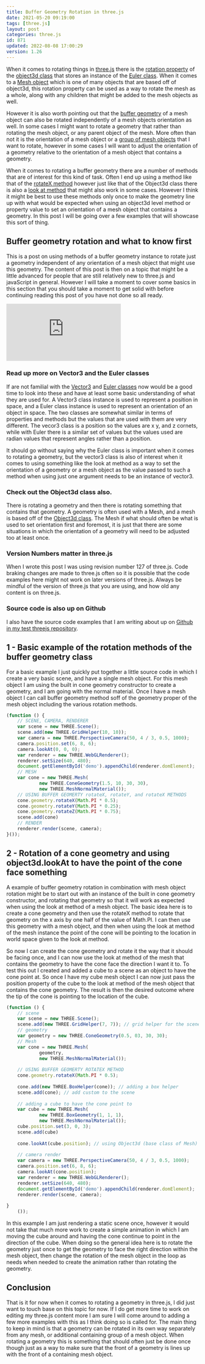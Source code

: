 ```yaml
---
title: Buffer Geometry Rotation in three.js
date: 2021-05-20 09:19:00
tags: [three.js]
layout: post
categories: three.js
id: 871
updated: 2022-08-08 17:00:29
version: 1.26
---
```


When it comes to rotating things in [three.js](https://threejs.org/docs/#manual/en/introduction/Creating-a-scene) there is the [rotation property](/2022/04/08/threejs-object3d-rotation/) of the [object3d class](https://threejs.org/docs/#api/en/core/Object3D) that stores an instance of the [Euler class](https://threejs.org/docs/#api/en/math/Euler). When it comes to a [Mesh object](/2018/05/04/threejs-mesh/) which is one of many objects that are based off of object3d, this rotation property can be used as a way to rotate the mesh as a whole, along with any children that might be added to the mesh objects as well. 

However it is also worth pointing out that the [buffer geometry](/2021/04/22/threejs-buffer-geometry/) of a mesh object can also be rotated independently of a mesh objects orientation as well. In some cases I might want to rotate a geometry that rather than rotating the mesh object, or any parent object of the mesh. More often than not it is the orientation of a mesh object or a [group of mesh objects](/2018/05/16/threejs-grouping-mesh-objects/) that I want to rotate, however in some cases I will want to adjust the orientation of a geometry relative to the orientation of a mesh object that contains a geometry.

When it comes to rotating a buffer geometry there are a number of methods that are of interest for this kind of task. Often I end up using a method like that of the [rotateX method](https://threejs.org/docs/#api/en/core/BufferGeometry.rotateX) however just like that of the Object3d class there is also a [look at method](https://threejs.org/docs/#api/en/core/BufferGeometry.lookAt) that might also work in some cases. However I think it might be best to use these methods only once to make the geometry line up with what would be expected when using an object3d level method or property value to set an orientation of a mesh object that contains a geometry. In this post I will be going over a few examples that will showcase this sort of thing.

<!-- more -->

## Buffer geometry rotation and what to know first

This is a post on using methods of a buffer geometry instance to rotate just a geometry independent of any orientation of a mesh object that might use this geometry. The content of this post is then on a topic that might be a little advanced for people that are still relatively new to three.js and javaScript in general. However I will take a moment to cover some basics in this section that you should take a moment to get solid with before continuing reading this post of you have not done so all ready.

<iframe class="youtube_video" src="https://www.youtube.com/embed/65N2KLaBSUQ" title="YouTube video player" frameborder="0" allow="accelerometer; autoplay; clipboard-write; encrypted-media; gyroscope; picture-in-picture" allowfullscreen></iframe>


### Read up more on Vector3 and the Euler classes

If are not familial with the [Vector3](/2018/04/15/threejs-vector3/) and [Euler classes](/2021/04/28/threejs-euler/) now would be a good time to look into these and have at least some basic understanding of what they are used for. A Vector3 class instance is used to represent a position in space, and a Euler class instance is used to represent an orientation of an object in space. The two classes are somewhat similar in terms of properties and methods but the values that are used with them are very different. The vecor3 class is a position so the values are x y, and z cornets, while with Euler there is a similar set of values but the values used are radian values that represent angles rather than a position.

It should go without saying why the Euler class is important when it comes to rotating a geometry, but the vector3 class is also of interest when it comes to using something like the look at method as a way to set the orientation of a geometry or a mesh object as the value passed to such a method when using just one argument needs to be an instance of vector3.

### Check out the Object3d class also.

There is rotating a geometry and then there is rotating something that contains that geometry. A geometry is often used with a Mesh, and a mesh is based off of the [Object3d class](/2018/04/23/threejs-object3d/). The Mesh if what should often be what is used to set orientation first and foremost, it is just that there are some situations in which the orientation of a geometry will need to be adjusted too at least once.

### Version Numbers matter in three.js

When I wrote this post I was using revision number 127 of three.js. Code braking changes are made to three.js often so it is possible that the code examples here might not work on later versions of three.js. Always be mindful of the version of three.js that you are using, and how old any content is on three.js.

### Source code is also up on Github

I also have the source code examples that I am writing about up on [Github in my test threejs repository](https://github.com/dustinpfister/test_threejs/tree/master/views/forpost/threejs-buffer-geometry-rotation).

## 1 - Basic example of the rotation methods of the buffer geometry class

For a basic example I just quickly put together a little source code in which I create a very basic scene, and have a single mesh object. For this mesh object I am using the built in cone geometry constructor to create a geometry, and I am going with the normal material. Once I have a mesh object I can call buffer geometry method soff of the geometry proper of the mesh object including the various rotation methods.

```js
(function () {
    // SCENE, CAMERA, RENDERER
    var scene = new THREE.Scene();
    scene.add(new THREE.GridHelper(10, 10));
    var camera = new THREE.PerspectiveCamera(50, 4 / 3, 0.5, 1000);
    camera.position.set(6, 8, 6);
    camera.lookAt(0, 0, 0);
    var renderer = new THREE.WebGLRenderer();
    renderer.setSize(640, 480);
    document.getElementById('demo').appendChild(renderer.domElement);
    // MESH
    var cone = new THREE.Mesh(
            new THREE.ConeGeometry(1.5, 10, 30, 30),
            new THREE.MeshNormalMaterial());
    // USING BUFFER GEOMERTY rotateX, rotateY, and rotateX METHODS
    cone.geometry.rotateX(Math.PI * 0.5);
    cone.geometry.rotateY(Math.PI * 0.25);
    cone.geometry.rotateZ(Math.PI * 0.75);
    scene.add(cone)
    // RENDER
    renderer.render(scene, camera);
}());
```

## 2 - Rotation of a cone geometry and using object3d.lookAt to have the point of the cone face something

A example of buffer geometry rotation in combination with mesh object rotation might be to start out with an instance of the built in cone geometry constructor, and rotating that geometry so that it will work as expected when using the look at method of a mesh object. The basic idea here is to create a cone geometry and then use the rotateX method to rotate that geometry on the x axis by one half of the value of Math.PI. I can then use this geometry with a mesh object, and then when using the look at method of the mesh instance the point of the cone will be pointing to the location in world space given to the look at method.

So now I can create the cone geometry and rotate it the way that it should be facing once, and I can now use the look at method of the mesh that contains the geometry to have the cone face the direction I want it to. To test this out I created and added a cube to a scene as an object to have the cone point at. So once I have my cube mesh object I can now just pass the position property of the cube to the look at method of the mesh object that contains the cone geometry. The result is then the desired outcome where the tip of the cone is pointing to the location of the cube.

```js
(function () {
    // scene
    var scene = new THREE.Scene();
    scene.add(new THREE.GridHelper(7, 7)); // grid helper for the scene
    // geometry
    var geometry = new THREE.ConeGeometry(0.5, 03, 30, 30);
    // Mesh
    var cone = new THREE.Mesh(
            geometry,
            new THREE.MeshNormalMaterial());
 
    // USING BUFFER GEOMERTY ROTATEX METHOD
    cone.geometry.rotateX(Math.PI * 0.5);
 
    cone.add(new THREE.BoxHelper(cone)); // adding a box helper
    scene.add(cone); // add custom to the scene
 
    // adding a cube to have the cone point to
    var cube = new THREE.Mesh(
            new THREE.BoxGeometry(1, 1, 1),
            new THREE.MeshNormalMaterial());
    cube.position.set(3, 0, 3);
    scene.add(cube)
 
    cone.lookAt(cube.position); // using Object3d (base class of Mesh) lookAt
 
    // camera render
    var camera = new THREE.PerspectiveCamera(50, 4 / 3, 0.5, 1000);
    camera.position.set(6, 8, 6);
    camera.lookAt(cone.position);
    var renderer = new THREE.WebGLRenderer();
    renderer.setSize(640, 480);
    document.getElementById('demo').appendChild(renderer.domElement);
    renderer.render(scene, camera);
 
}
    ());
```

In this example I am just rendering a static scene once, however it would not take that much more work to create a simple animation in which I am moving the cube around and having the cone continue to point in the direction of the cube. When doing so the general idea here is to rotate the geometry just once to get the geometry to face the right direction within the mesh object, then change the rotation of the mesh object in the loop as needs when needed to create the animation rather than rotating the geometry.

## Conclusion

That is it for now when it comes to rotating a geometry in three.js, I did just want to touch base on this topic for now. If I do get more time to work on editing my three.js content more I am sure I will come around to adding a few more examples with this as I think doing so is called for. The main thing to keep in mind is that a geometry can be rotated in its own way separately from any mesh, or additional containing group of a mesh object. When rotating a geometry this is something that should often just be done once though just as a way to make sure that the front of a geometry is lines up with the front of a containing mesh object.

